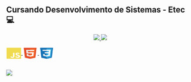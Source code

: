 ## Cursando Desenvolvimento de Sistemas - Etec 💻

<div align="center">
  <a href="https://https://github.com/Henry-Medina">
  <img height="140em" src="https://github-readme-stats.vercel.app/api?username=jailsonmartinsfilho&show_icons=true&theme=dark&include_all_commits=true&count_private=true"/>
  <img height="140em" src="https://github-readme-stats.vercel.app/api/top-langs/?username=jailsonmartinsfilho&theme=dark"/>
</div>

</div>
<div style="display: inline_block"><br>
  <img align="center" alt="Hxn-Js" height="30" width="40" src="https://raw.githubusercontent.com/devicons/devicon/master/icons/javascript/javascript-plain.svg">
  <img align="center" alt="Hxn-HTML" height="30" width="40" src="https://raw.githubusercontent.com/devicons/devicon/master/icons/html5/html5-original.svg">
  <img align="center" alt="Hxn-CSS" height="30" width="40" src="https://raw.githubusercontent.com/devicons/devicon/master/icons/css3/css3-original.svg">
</div>

##

<div> 
  <a href = "mailto:hernygoldoni@gmail.com"><img src="https://img.shields.io/badge/-Gmail-%23333?style=for-the-badge&logo=gmail&logoColor=white" target="_blank"></a>
</div>
